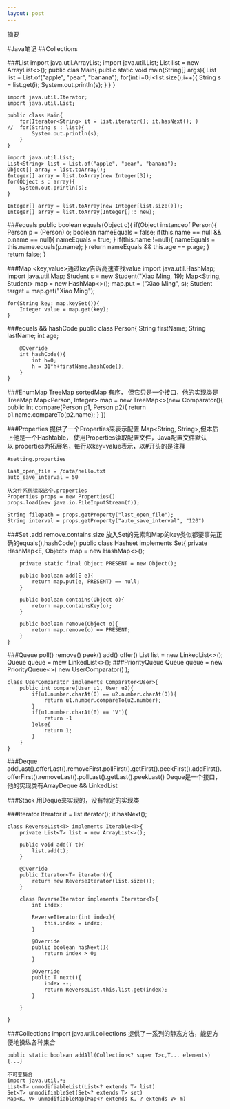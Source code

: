 ```yaml
---
layout: post
---
```


摘要
<!--more-->
<!-- CreateTime:2020/6/25 10:30:21 -->


<div id="toc"></div>

#Java笔记
##Collections

###List
    import java.util.ArrayList;
    import java.util.List;
    List<String> list = new ArrayList<>();
    public clas Main{
        public static void main(String[] args){
            List<String> list = List.of("apple", "pear", "banana");
            for(int i=0;i<list.size();i++){
                String s = list.get(i);
                System.out.println(s);
            }
        } 
    }

    import java.util.Iterator;
    import java.util.List;

    public class Main{
        for(Iterator<String> it = list.iterator(); it.hasNext(); ) 
    //  for(String s : list){
            System.out.println(s);
        }
    }

    import java.util.List;
    List<String> list = List.of("apple", "pear", "banana");
    Object[] array = list.toArray();
    Integer[] array = list.toArray(new Integer[3]);
    for(Object s : array){
        System.out.println(s);
    }

    Integer[] array = list.toArray(new Integer[list.size()]);
    Integer[] array = list.toArray(Integer[]:: new);

###equals
    public boolean equals(Object o){
        if(Object instanceof Person){
            Person p = (Person) o;
            boolean nameEquals = false;
            if(this.name == null && p.name == null){
                nameEquals = true;
            }
            if(this.name !=null){
                nameEquals = this.name.equals(p.name);
            }
            return nameEquals && this.age == p.age;
        }
        return false;
    }

###Map
    <key,value>通过key告诉高速查找value
    import java.util.HashMap;
    import java.util.Map;
    Student s = new Student("Xiao Ming, 19);
    Map<String, Student> map = new HashMap<>();
    map.put = ("Xiao Ming", s);
    Student target = map.get("Xiao Ming");
    
    for(String key: map.keySet()){
        Integer value = map.get(key);
    }

###equals && hashCode
    public class Person{
        String firstName;
        String lastName;
        int age;

        @Override
        int hashCode(){
            int h=0;
            h = 31*h+firstName.hashCode();
        }
    }

###EnumMap TreeMap
    sortedMap 有序， 但它只是一个接口，他的实现类是TreeMap
    Map<Person, Integer> map = new TreeMap<>(new Comparator<Person>(){
        public int compare(Person p1, Person p2){
            return p1.name.compareTo(p2.name);
        }
    })

###Properties
    提供了一个Properties来表示配置 Map<String, String>,但本质上他是一个Hashtable，
    使用Properties读取配置文件，Java配置文件默认以.properties为拓展名，每行以key=value表示，以#开头的是注释

    #setting.properties

    last_open_file = /data/hello.txt
    auto_save_interval = 50

    从文件系统读取这个.properties
    Properties props = new Properties()
    props.load(new java.io.FileInputStream(f));

    String filepath = props.getProperty("last_open_file");
    String interval = props.getProperty("auto_save_interval", "120")



###Set
    .add.remove.contains.size
    放入Set的元素和Map的key类似都要事先正确的equals(),hashCode()
    public class Hashset<E> implements Set<E>{
        private HashMap<E, Object> map = new HashMap<>();
        
        private static final Object PRESENT = new Object();

        public boolean add(E e){
            return map.put(e, PRESENT) == null;
        }

        public boolean contains(Object o){
            return map.containsKey(o);
        }

        public boolean remove(Object o){
            return map.remove(o) == PRESENT;
        }
    }    

###Queue
    poll() remove() peek() add() offer()
    List<String> list = new LinkedList<>();
    Queue<String> queue = mew LinkedList<>();
###PriorityQueue
    Queue<String> queue = new PriorityQueue<>(
        new UserComparator()
    );

    class UserComparator implements Comparator<User>{
        public int compare(User u1, User u2){
            if(u1.number.charAt(0) == u2.number.charAt(0)){
                return u1.number.compareTo(u2.number);
            }
            if(u1.number.charAt(0) == 'V'){
                return -1
            }else{
                return 1;
            }
        }
    }

###Deque
    addLast().offerLast().removeFirst.pollFirst().getFirst().peekFirst().addFirst().offerFirst().removeLast().pollLast().getLast().peekLast()
    Deque是一个接口，他的实现类有ArrayDeque && LinkedList
    
###Stack
    用Deque来实现的，没有特定的实现类

###Iterator
    Iterator<String> it = list.iterator(); it.hasNext();

    class ReverseList<T> implements Iterable<T>{
        private List<T> list = new ArrayList<>();

        public void add(T t){
            list.add(t);
        }

        @Override
        public Iterator<T> iterator(){
            return new ReverseIterator(list.size());
        }

        class ReverseIterator implements Iterator<T>{
            int index;

            ReverseIterator(int index){
                this.index = index;
            }

            @Override
            public boolean hasNext(){
                return index > 0;
            }

            @Override
            public T next(){
                index --;
                return ReverseList.this.list.get(index);
            }
            
        }

    }

###Collections
    import java.util.collections
    提供了一系列的静态方法，能更方便地操纵各种集合

    public static boolean addAll(Collection<? super T>c,T... elements){...}

    不可变集合
    import java.util.*;
    List<T> unmodifiableList(List<? extends T> list)
    Set<T> unmodifiableSet(Set<? extends T> set)
    Map<K, V> unmodifiableMap(Map<? extends K, ? extends V> m)

    


    